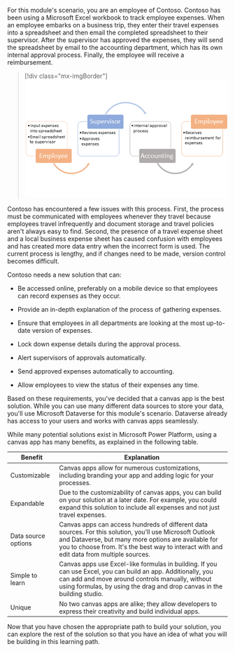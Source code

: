 For this module's scenario, you are an employee of Contoso. Contoso has been using a Microsoft Excel workbook to track employee expenses. When an employee embarks on a business trip, they enter their travel expenses into a spreadsheet and then email the completed spreadsheet to their supervisor. After the supervisor has approved the expenses, they will send the spreadsheet by email to the accounting department, which has its own internal approval process. Finally, the employee will receive a reimbursement.

> [!div class="mx-imgBorder"]
> [![Diagram of an employee expense reimbursement process.](../media/expense-process.png)](../media/expense-process.png#lightbox)

Contoso has encountered a few issues with this process. First, the process must be communicated with employees whenever they travel because employees travel infrequently and document storage and travel policies aren't always easy to find. Second, the presence of a travel expense sheet and a local business expense sheet has caused confusion with employees and has created more data entry when the incorrect form is used. The current process is lengthy, and if changes need to be made, version control becomes difficult.

Contoso needs a new solution that can:

-   Be accessed online, preferably on a mobile device so that employees can record expenses as they occur.

-   Provide an in-depth explanation of the process of gathering expenses.

-   Ensure that employees in all departments are looking at the most up-to-date version of expenses.

-   Lock down expense details during the approval process.

-   Alert supervisors of approvals automatically.

-   Send approved expenses automatically to accounting.

-   Allow employees to view the status of their expenses any time.

Based on these requirements, you've decided that a canvas app is the best solution. While you can use many different data sources to store your data, you'll use Microsoft Dataverse for this module's scenario. Dataverse already has access to your users and works with canvas apps seamlessly.

While many potential solutions exist in Microsoft Power Platform, using a canvas app has many benefits, as explained in the following table.

|     Benefit                  |     Explanation                                                                                                                                                                                                                                                                 |
|------------------------------|---------------------------------------------------------------------------------------------------------------------------------------------------------------------------------------------------------------------------------------------------------------------------------|
|     Customizable             |     Canvas   apps allow for numerous customizations, including branding your app and adding   logic for your processes.                                                                                                                                                            |
|     Expandable               |     Due   to the customizability of canvas apps, you can build on your solution   at a later date. For example, you could expand this solution to include all   expenses and not just travel expenses.                                                                   |
|     Data source   options    |     Canvas apps can access hundreds of different   data sources. For this solution, you'll use Microsoft Outlook and Dataverse, but many more options are available for you to choose from. It's the best way to interact with and   edit data from multiple sources.                                 |
|     Simple   to learn          |     Canvas   apps use Excel-like formulas in building. If you can use Excel, you   can build an app. Additionally, you can add and move around controls manually, without using formulas, by using the drag and drop canvas in   the building studio.    |
|     Unique                   |     No   two canvas apps are alike; they allow developers to   express their creativity and build individual apps.                                                                                                                                        |

Now that you have chosen the appropriate path to build your solution, you can explore the rest of the solution so that you have an idea of what you will be building in this learning path.
